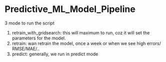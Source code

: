 # Predictive_ML_Model_Pipeline


3 mode to run the script

1. retrain_with_gridsearch: this will maximum to run, coz it will set the parameters for the model.
2. retrain: wan retrain the model, once a week or when we see high errors/ RMSE/MAE/..
4. predict: generally, we run in predict mode

